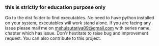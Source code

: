 ### this is strictly for education purpose only
Go to the dist folder to find executables.
No need to have python installed on your system, executables will work stand alone.
If you are facing any issue please mail me on mehulsutariya09@gmail.com with series name, chapter which has issue.
Don'r hestitate to raise bug and improvement request.
You can also contribute to this project.
